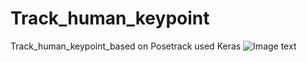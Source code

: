 # Track_human_keypoint
Track_human_keypoint_based on Posetrack used Keras 
![Image text](https://github.com/FrankYoungchen/Track_human_keypoint/test_1.jpg)
